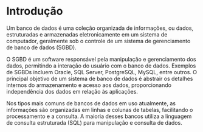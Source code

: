 # Introdução

Um banco de dados é uma coleção organizada de informações, ou dados, estruturadas e armazenadas eletronicamente em um sistema de computador, geralmente sob o controle de um sistema de gerenciamento de banco de dados (SGBD).

O SGBD é um software responsável pela manipulação e gerenciamento dos dados, permitindo a interação do usuário com o banco de dados. Exemplos de SGBDs incluem Oracle, SQL Server, PostgreSQL, MySQL, entre outros. O principal objetivo de um sistema de banco de dados é abstrair os detalhes internos do armazenamento e acesso aos dados, proporcionando independência dos dados em relação às aplicações.

Nos tipos mais comuns de bancos de dados em uso atualmente, as informações são organizadas em linhas e colunas de tabelas, facilitando o processamento e a consulta. A maioria desses bancos utiliza a linguagem de consulta estruturada (SQL) para manipulação e consulta de dados.